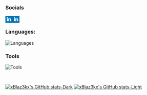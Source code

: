### Socials

[<img align="left" width="22" alt="LinkedIn" src="https://raw.githubusercontent.com/edent/SuperTinyIcons/master/images/svg/linkedin.svg">](https://www.linkedin.com/in/blazdular/)
[<img align="left" width="22" alt="LinkedIn" src="https://raw.githubusercontent.com/edent/SuperTinyIcons/master/images/svg/linkedin.svg">](https://linktr.ee/blazdular)

<br>

### Languages:

![Languages](https://skillicons.dev/icons?i=go,kotlin,java,git)

### Tools

![Tools](https://skillicons.dev/icons?i=linux,k8s,docker,grafana,prometheus,rabbitmq,postman,redis,k8s,mongo)


<br>

[![xBlaz3kx's GitHub stats-Dark](https://github-readme-stats.vercel.app/api?username=xBlaz3kx&show_icons=true&theme=dark#gh-dark-mode-only)](https://github.com/anuraghazra/github-readme-stats#gh-dark-mode-only)
[![xBlaz3kx's GitHub stats-Light](https://github-readme-stats.vercel.app/api?username=xBlaz3kx&show_icons=true&theme=default#gh-light-mode-only)](https://github.com/anuraghazra/github-readme-stats#gh-light-mode-only)

